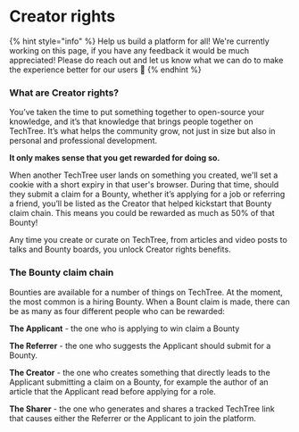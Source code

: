 # Creator rights

{% hint style="info" %}
Help us build a platform for all! We're currently working on this page, if you have any feedback it would be much appreciated! Please do reach out and let us know what we can do to make the experience better for our users 🎉
{% endhint %}

### What are Creator rights?

You’ve taken the time to put something together to open-source your knowledge, and it’s that knowledge that brings people together on TechTree. It’s what helps the community grow, not just in size but also in personal and professional development.

**It only makes sense that you get rewarded for doing so.**

When another TechTree user lands on something you created, we'll set a cookie with a short expiry in that user's browser. During that time, should they submit a claim for a Bounty, whether it’s applying for a job or referring a friend, you’ll be listed as the Creator that helped kickstart that Bounty claim chain. This means you could be rewarded as much as 50% of that Bounty!

Any time you create or curate on TechTree, from articles and video posts to talks and Bounty boards, you unlock Creator rights benefits.

### The Bounty claim chain

Bounties are available for a number of things on TechTree. At the moment, the most common is a hiring Bounty. When a Bount claim is made, there can be as many as four different people who can be rewarded:

**The Applicant** - the one who is applying to win claim a Bounty&#x20;

**The Referrer** - the one who suggests the Applicant should submit for a Bounty.&#x20;

**The Creator** - the one who creates something that directly leads to the Applicant submitting a claim on a Bounty, for example the author of an article that the Applicant read before applying for a role.&#x20;

**The Sharer** - the one who generates and shares a tracked TechTree link that causes either the Referrer or the Applicant to join the platform.
